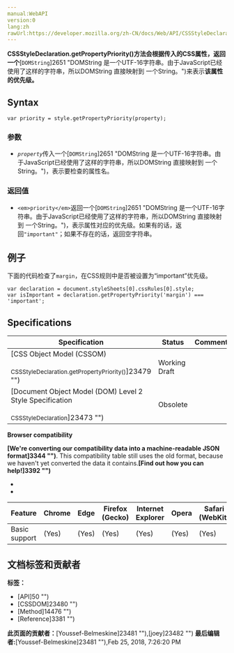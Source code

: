```yaml
---
manual:WebAPI
version:0
lang:zh
rawUrl:https://developer.mozilla.org/zh-CN/docs/Web/API/CSSStyleDeclaration/getPropertyPriority
---
```






**CSSStyleDeclaration.getPropertyPriority()方法会根据传入的CSS属性，返回一个**[`DOMString`]2651 "DOMString 是一个UTF-16字符串。由于JavaScript已经使用了这样的字符串，所以DOMString 直接映射到 一个String。")来表示**该属性的优先级。**


## Syntax<a name="Syntax"></a>

```
var priority = style.getPropertyPriority(property);
```

### 参数<a name="参数"></a>

* <em>`property`</em>传入一个[`DOMString`]2651 "DOMString 是一个UTF-16字符串。由于JavaScript已经使用了这样的字符串，所以DOMString 直接映射到 一个String。")，表示要检查的属性名。

### 返回值<a name="返回值"></a>

* `<em>priority</em>`返回一个[`DOMString`]2651 "DOMString 是一个UTF-16字符串。由于JavaScript已经使用了这样的字符串，所以DOMString 直接映射到 一个String。")，表示属性对应的优先级。如果有的话，返回`"important"`；如果不存在的话，返回空字符串。

## 例子<a name="例子"></a>


下面的代码检查了`margin`，在CSS规则中是否被设置为“important”优先级。


```
var declaration = document.styleSheets[0].cssRules[0].style;
var isImportant = declaration.getPropertyPriority('margin') === 'important';
```

## Specifications<a name="Specifications"></a>
Specification | Status | Comment 
 ---  |  ---  |  ---  | 
[CSS Object Model (CSSOM)<br></br><small>CSSStyleDeclaration.getPropertyPriority()</small>]23479 "") | Working Draft |  
[Document Object Model (DOM) Level 2 Style Specification<br></br><small>CSSStyleDeclaration</small>]23473 "") | Obsolete |  



**Browser compatibility**



**[We&#39;re converting our compatibility data into a machine-readable JSON format]3344 "")**. This compatibility table still uses the old format, because we haven&#39;t yet converted the data it contains.**[Find out how you can help!]3392 "")**


* 
* 
Feature | Chrome | Edge | Firefox (Gecko) | Internet Explorer | Opera | Safari (WebKit) 
 ---  |  ---  |  ---  |  ---  |  ---  |  ---  |  ---  | 
Basic support | (Yes) | (Yes) | (Yes) | (Yes) | (Yes) | (Yes) 






## 文档标签和贡献者
**标签：**
* [API]50 "")
* [CSSDOM]23480 "")
* [Method]14476 "")
* [Reference]3381 "")

**此页面的贡献者：**[Youssef-Belmeskine]23481 ""),[joey]23482 "")
**最后编辑者:**[Youssef-Belmeskine]23481 ""),<time>Feb 25, 2018, 7:26:20 PM</time>



